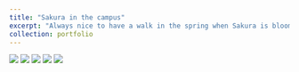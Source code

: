 ```yaml
---
title: "Sakura in the campus"
excerpt: "Always nice to have a walk in the spring when Sakura is blooming.<br/><img src='/images/sakura/DSC_7105.jpg' width="40%"/>"
collection: portfolio
---
```

![](/images/sakura/DSC_7105.jpg)
![](/images/sakura/DSC_7163.jpg)
![](/images/sakura/DSC_7167.jpg)
![](/images/sakura/IMG_0153.jpg)
![](/images/sakura/IMG_0207.jpg)